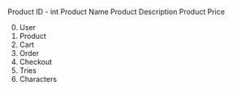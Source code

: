 Product ID - int 
Product Name
Product Description
Product Price

0. User
1. Product
2. Cart
3. Order
4. Checkout
5. Tries
6. Characters 